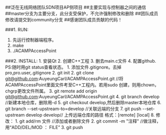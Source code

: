 ##泛在无线网络团队SDN项目AP侧项目
##主要实现与控制器之间的通信
##master分支为主要分支，此分支受保护，不允许强制修改和删除
##团队成员修改请提交到community分支
##感谢团队成员贡献的代码！

###1. RUN:
  1. 先运行控制器端程序。
  2. make
  3. ./ACAMPAccessPoint

###2. INSTALL:
    1. 安装Qt
    2. 创建C++工程
    3. 删去main.c文件
    4. 配置github. PS:随时用git status查看状态。
     1. 添加文件.gitignore。去掉pro,pro.user,.gitignore
     2. git init
     2. git clone git@github.com:AuyeungCarl/ACAMPAccessPoint.git //将ACAMPAccessPoint里面文件考至C++工程内。若用sudo 创建，则用chown，chgrp更改文件所属。
     3. git remote add origin git@github.com:AuyeungCarl/ACAMPAccessPoint.git
     4. git branch develop //新建本地仓库，删除用-d
     5. git checkout develop,然后删除master本地仓库
     6. git branch --set-upstream-to=develop //关联远端的分支
     7. git push --set-upstream develop develop// 上传远端仓库的路径 格式：[remote] [local]
     8. 修改：
       1. git add/rm 文件 //添加或者删除文件
       2. git commit -m "注释" //做注释，用“ADD/DEL/MOD ： FILE”
       3. git push
 









